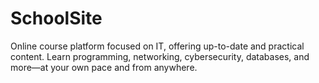 ﻿# SchoolSite
Online course platform focused on IT, offering up-to-date and practical content. Learn programming, networking, cybersecurity, databases, and more—at your own pace and from anywhere.
